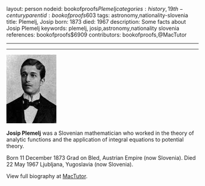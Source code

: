layout: person
nodeid: bookofproofs$Plemelj
categories: history,19th-century
parentid: bookofproofs$603
tags: astronomy,nationality-slovenia
title: Plemelj, Josip
born: 1873
died: 1967
description: Some facts about Josip Plemelj
keywords: plemelj, josip,astronomy,nationality slovenia
references: bookofproofs$6909
contributors: bookofproofs,@MacTutor

---


---

![Plemelj.jpg](https://github.com/bookofproofs/bookofproofs.github.io/blob/main/_sources/_assets/images/portraits/Plemelj.jpg?raw=true)

**Josip Plemelj**  was a Slovenian mathematician who worked in the theory of analytic functions and the application of integral equations to potential theory.

Born 11 December 1873 Grad on Bled, Austrian Empire (now Slovenia). Died 22 May 1967 Ljubljana, Yugoslavia (now Slovenia).


View full biography at [MacTutor](https://mathshistory.st-andrews.ac.uk/Biographies/Plemelj/).